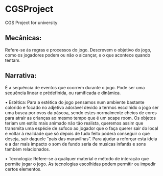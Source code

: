 # CGSProject
CGS Project for university

## Mecânicas: 
Refere-se às regras e
processos do jogo. Descrevem o
objetivo do jogo, como os jogadores
podem ou não o alcançar, e o que
acontece quando tentam.

## Narrativa: 
É a sequência de eventos
que ocorrem durante o jogo. Pode
ser uma sequência linear e prédefinida, ou ramificada e dinâmica.

• Estética: Para a estética do jogo pensamos num ambiente bastante colorido e focado no adjetivo adorável devido a termos escolhido o jogo ser uma busca por ovos da páscoa, sendo estes normalmente cheios de cores para atrair as crianças ao mesmo tempo que é um scape room. Os objetos teriam um estilo mais animado não tão realista, queremos assim que transmita uma espécie de sufoco ao jogador que o faça querer sair do local e voltar á realidade que só depois de tudo feito poderá conseguir o que deseja, sair daquele “pais das maravilhas”. Para ajudar a reforçar esta ideia e a dar mais impacto o som de fundo seria de musicas infantis e sons também relacionados.

• Tecnologia: Refere-se a qualquer material e método de interação que permite
jogar o jogo. As tecnologias escolhidas podem permitir ou impedir certos
elementos.
